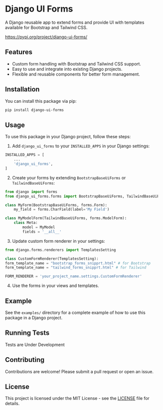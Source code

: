 # Django UI Forms

A Django reusable app to extend forms and provide UI with templates available for Bootstrap and Tailwind CSS.

https://pypi.org/project/django-ui-forms/

## Features

- Custom form handling with Bootstrap and Tailwind CSS support.
- Easy to use and integrate into existing Django projects.
- Flexible and reusable components for better form management.

## Installation

You can install this package via pip:

```bash
pip install django-ui-forms
```

## Usage

To use this package in your Django project, follow these steps:

1. Add `django_ui_forms` to your `INSTALLED_APPS` in your Django settings:

```python
INSTALLED_APPS = [
    ...
    'django_ui_forms',
]
```

2. Create your forms by extending `BootstrapBaseUiForms` or `TailwindBaseUiForms`:

```python
from django import forms
from django_ui_forms.forms import BootstrapBaseUiForms, TailwindBaseUiForms

class MyForm(BootstrapBaseUiForms, forms.Form):
    my_field = forms.CharField(label='My Field')

class MyModelForm(TailwindBaseUiForms, forms.ModelForm):
    class Meta:
        model = MyModel
        fields = '__all__'
```

3.  Update custom form renderer in your settings:

```python
from django.forms.renderers import TemplatesSetting

class CustomFormRenderer(TemplatesSetting):
form_template_name = "bootstrap_forms_snipprt.html" # for Bootstrap
form_template_name = "tailwind_forms_snipprt.html" # for Tailwind

FORM_RENDERER = 'your_project_name.settings.CustomFormRenderer'
```

4. Use the forms in your views and templates.

## Example

See the `examples/` directory for a complete example of how to use this package in a Django project.

## Running Tests

Tests are Under Development

## Contributing

Contributions are welcome! Please submit a pull request or open an issue.

## License

This project is licensed under the MIT License - see the [LICENSE](LICENSE) file for details.
